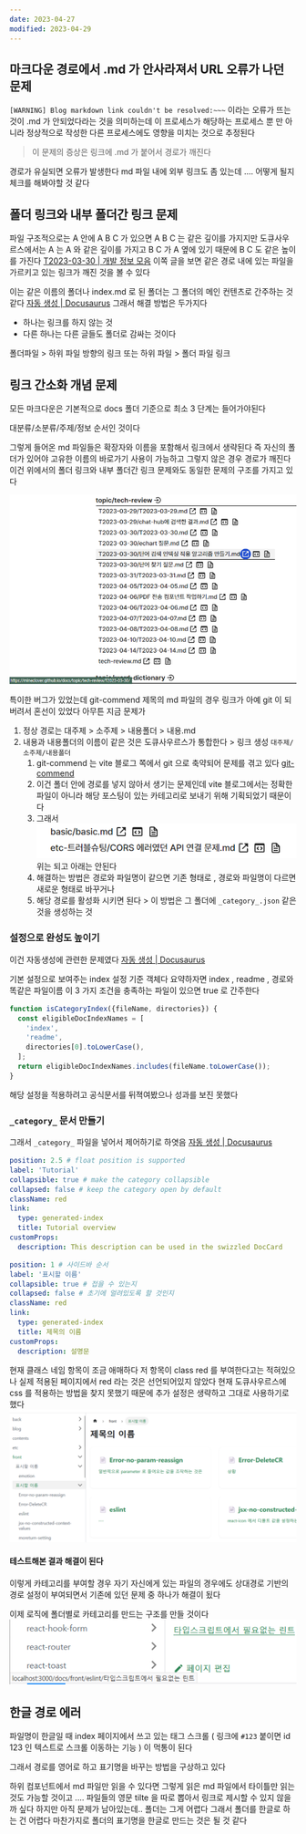 ```yaml
---
date: 2023-04-27
modified: 2023-04-29
---
```


## 마크다운 경로에서 .md 가 안사라져서 URL 오류가 나던 문제

`[WARNING] Blog markdown link couldn't be resolved:~~~` 이라는 오류가 뜨는 것이 .md 가 안되었다라는 것을 의미하는데
이 프로세스가 해당하는 프로세스 뿐 만 아니라 정상적으로 작성한 다른 프로세스에도 영향을 미치는 것으로 추정된다

> 이 문제의 증상은 링크에 .md 가 붙어서 경로가 깨진다

경로가 유실되면 오류가 발생한다
md 파일 내에 외부 링크도 좀 있는데 .... 어떻게 될지 체크를 해봐야할 것 같다

## 폴더 링크와 내부 폴더간 링크 문제

파일 구조적으로는 A 안에 A B C 가 있으면 A B C 는 같은 깊이를 가지지만
도큐사우르스에서는 A 는 A 와 같은 깊이를 가지고 B C 가 A 옆에 있기 때문에 B C 도 같은 높이를 가진다
[T2023-03-30 | 개발 정보 모음](https://mineclover.github.io/docs/topic/tech-review/T2023-03-30) 이쪽 글을 보면 같은 경로 내에 있는 파일을 가르키고 있는 링크가 깨진 것을 볼 수 있다

이는 같은 이름의 폴더나 index.md 로 된 폴더는 그 폴더의 메인 컨텐츠로 간주하는 것 같다
[자동 생성 | Docusaurus](https://docusaurus.io/ko/docs/sidebar/autogenerated#category-item-metadata)
그래서 해결 방법은 두가지다
- 하나는 링크를 하지 않는 것
- 다른 하나는 다른 글들도 폴더로 감싸는 것이다

폴더파일 > 하위 파일 방향의 링크 또는 하위 파일 > 폴더 파일 링크

## 링크 간소화 개념 문제

모든 마크다운은 기본적으로
docs 폴더 기준으로 최소
3 단계는 들어가야된다

대분류/소분류/주제/정보
순서인 것이다

그렇게 들어온 md 파일들은 확장자와 이름을 포함해서 링크에서 생략된다
즉 자신의 폴더가 있어야 고유한 이름의 바로가기 사용이 가능하고
그렇지 않은 경우 경로가 깨진다
이건 위에서의 폴더 링크와 내부 폴더간 링크 문제와도 동일한 문제의 구조를 가지고 있다

![](file/link-issue.png)

특이한 버그가 있었는데
git-commend 제목의 md 파일의 경우 링크가 아예 git 이 되버려서 혼선이 있었다
아무튼 지금 문제가

1. 정상 경로는 대주제 > 소주제 > 내용폴더 > 내용.md
2. 내용과 내용폴더의 이름이 같은 것은 도큐사우르스가 통합한다 > 링크 생성 `대주제/소주제/내용폴더`
	1. git-commend 는 vite 블로그 쪽에서 git 으로 축약되어 문제를 겪고 있다 [git-commend](../../../work/git/git-commend)
	2. 이건 폴더 안에 경로를 넣지 않아서 생기는 문제인데 vite 블로그에서는 정확한 파일이 아니라 해당 포스팅이 있는 카테고리로 보내기 위해 기획되었기 때문이다
	3. 그래서 ![](file/link-issue-1.png) 위는 되고 아래는 안된다
	4. 해결하는 방법은 경로와 파일명이 같으면 기존 형태로 , 경로와 파일명이 다르면 새로운 형태로 바꾸거나
	5. 해당 경로를 활성화 시키면 된다 > 이 방법은 그 폴더에 `_category_.json` 같은 것을 생성하는 것

### 설정으로 완성도 높이기

이건 자동생성에 관련한 문제였다
[자동 생성 | Docusaurus](https://docusaurus.io/ko/docs/sidebar/autogenerated#category-item-metadata)

기본 설정으로 보여주는 index 설정 기준 객체다
요약하자면 index , readme , 경로와 똑같은 파일이름
이 3 가지 조건을 충족하는 파일이 있으면 true 로 간주한다

```js
function isCategoryIndex({fileName, directories}) {
  const eligibleDocIndexNames = [
    'index',
    'readme',
    directories[0].toLowerCase(),
  ];
  return eligibleDocIndexNames.includes(fileName.toLowerCase());
}
```

해당 설정을 적용하려고 공식문서를 뒤젹여봤으나 성과를 보진 못했다

### `_category_` 문서 만들기

그래서 `_category_` 파일을 넣어서 제어하기로 하엿음
[자동 생성 | Docusaurus](https://docusaurus.io/ko/docs/sidebar/autogenerated#category-item-metadata)

```yaml
position: 2.5 # float position is supported
label: 'Tutorial'
collapsible: true # make the category collapsible
collapsed: false # keep the category open by default
className: red
link:
  type: generated-index
  title: Tutorial overview
customProps:
  description: This description can be used in the swizzled DocCard
```

```yaml _category_.yml
position: 1 # 사이드바 순서
label: '표시할 이름'
collapsible: true # 접을 수 있는지
collapsed: false # 초기에 얼려있도록 할 것인지
className: red 
link:
  type: generated-index
  title: 제목의 이름
customProps:
  description: 설명문
```

현재 클래스 네임 항목이 조금 애매하다
저 항목이 class red 를 부여한다고는 적혀있으나 실제 적용된 페이지에서 red 라는 것은 선언되어있지 않았다
현재 도큐사우르스에 css 를 적용하는 방법을 찾지 못했기 때문에 추가 설정은 생략하고 그대로 사용하기로 했다
![](file/link-issue-2.png)

#### 테스트해본 결과 해결이 된다

이렇게 카테고리를 부여할 경우
자기 자신에게 있는 파일의 경우에도 상대경로 기반의 경로 설정이 부여되면서
기존에 있던 문제 중 하나가 해결이 됬다

이제 로직에 폴더별로 카테고리를 만드는 구조를 만들 것이다
![](file/link-issue-3.png)

## 한글 경로 에러

파일명이 한글일 때 index 페이지에서 쓰고 있는 태그 스크롤 ( 링크에 `#123` 붙이면 id 123 인 텍스트로 스크롤 이동하는 기능 ) 이 먹통이 된다

그래서 경로를 영어로 하고 표기명을 바꾸는 방법을 구상하고 있다

하위 컴포넌트에서 md 파일만 읽을 수 있다면 그렇게 읽은 md 파일에서 타이틀만 읽는 것도 가능할 것이고 .... 파일들의 영문 tilte 을 따로 뽑아서 링크로 제시할 수 있지 않을까 싶다
하지만 아직 문제가 남아있는데.. 폴더는 그게 어렵다 그래서 폴더를 한글로 하는 건 어렵다 마찬가지로 폴더의 표기명을 한글로 만드는 것은 될 것 같다
